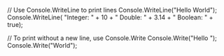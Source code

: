 // Use Console.WriteLine to print lines
Console.WriteLine("Hello World");
Console.WriteLine(
    "Integer: " + 10 +
    " Double: " + 3.14 +
    " Boolean: " + true);

// To print without a new line, use Console.Write
Console.Write("Hello ");
Console.Write("World");

